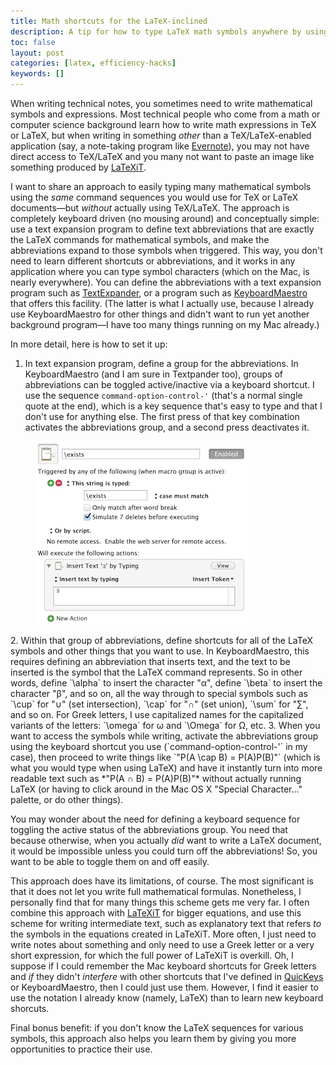 ```yaml
---
title: Math shortcuts for the LaTeX-inclined
description: A tip for how to type LaTeX math symbols anywhere by using Unicode characters
toc: false
layout: post
categories: [latex, efficiency-hacks]
keywords: []
---
```


When writing technical notes, you sometimes need to write mathematical symbols and expressions.  Most technical people who come from a math or computer science background learn how to write math expressions in TeX or LaTeX, but when writing in something *other* than a TeX/LaTeX-enabled application (say, a note-taking program like [Evernote](http://evernote.com)), you may not have direct access to TeX/LaTeX and you many not want to paste an image like something produced by [LaTeXiT](http://www.chachatelier.fr/latexit/).

I want to share an approach to easily typing many mathematical symbols using the *same* command sequences you would use for TeX or LaTeX documents—but *without* actually using TeX/LaTeX.  The approach is completely keyboard driven (no mousing around) and conceptually simple: use a text expansion program to define text abbreviations that are exactly the LaTeX commands for mathematical symbols, and make the abbreviations expand to those symbols when triggered.  This way, you don't need to learn different shortcuts or abbreviations, and it works in any application where you can type symbol characters (which on the Mac, is nearly everywhere). You can define the abbreviations with a text expansion program such as [TextExpander](http://smilesoftware.com/TextExpander/index.html), or a program such as [KeyboardMaestro](http://www.keyboardmaestro.com/main/) that offers this facility.  (The latter is what I actually use, because I already use KeyboardMaestro for other things and didn't want to run yet another background program—I have too many things running on my Mac already.)

In more detail, here is how to set it up:

1. In text expansion program, define a group for the abbreviations.  In KeyboardMaestro (and I am sure in Textpander too), groups of abbreviations can be toggled active/inactive via a keyboard shortcut.  I use the sequence `command-option-control-'` (that's a normal single quote at the end), which is a key sequence that's easy to type and that I don't use for anything else.  The first press of that key combination activates the abbreviations group, and a second press deactivates it. 
<figure><img src="/images/keyboard-maestro-latex-symbols.jpg"/></figure>
2. Within that group of abbreviations, define shortcuts for all of the LaTeX symbols and other things that you want to use.  In KeyboardMaestro, this requires defining an abbreviation that inserts text, and the text to be inserted is the symbol that the LaTeX command represents.  So in other words, define `\alpha` to insert the character "α", define `\beta` to insert the character "β", and so on, all the way through to special symbols such as `\cup` for "∪" (set intersection), `\cap` for "∩" (set union), `\sum` for "∑", and so on. For Greek letters, I use capitalized names for the capitalized variants of the letters: `\omega` for ω and `\Omega` for Ω, etc.
3. When you want to access the symbols while writing, activate the abbreviations group using the keyboard shortcut you use (`command-option-control-'` in my case), then proceed to write things like `"P(A \cap B) = P(A)P(B)"` (which is what you would type when using LaTeX) and have it instantly turn into more readable text such as *"P(A ∩ B) = P(A)P(B)"* without actually running LaTeX (or having to click around in the Mac OS X "Special Character..." palette, or do other things).

You may wonder about the need for defining a keyboard sequence for toggling the active status of the abbreviations group.  You need that because otherwise, when you actually *did* want to write a LaTeX document, it would be impossible unless you could turn off the abbreviations!  So, you want to be able to toggle them on and off easily.

This approach does have its limitations, of course. The most significant is that it does not let you write full mathematical formulas.  Nonetheless, I personally find that for many things this scheme gets me very far.  I often combine this approach with [LaTeXiT](http://www.chachatelier.fr/latexit/) for bigger equations, and use this scheme for writing intermediate text, such as explanatory text that refers *to* the symbols in the equations created in LaTeXiT.  More often, I just need to write notes about something and only need to use a Greek letter or a very short expression, for which the full power of LaTeXiT is overkill.  Oh, I suppose if I could remember the Mac keyboard shortcuts for Greek letters and *if* they didn't *interfere* with other shortcuts that I've defined in [QuicKeys](http://startly.com/products/quickeys/mac/4/) or KeyboardMaestro, then I could just use them.  However, I find it easier to use the notation I already know (namely, LaTeX) than to learn new keyboard shorcuts.

Final bonus benefit: if you don't know the LaTeX sequences for various symbols, this approach also helps you learn them by giving you more opportunities to practice their use.
